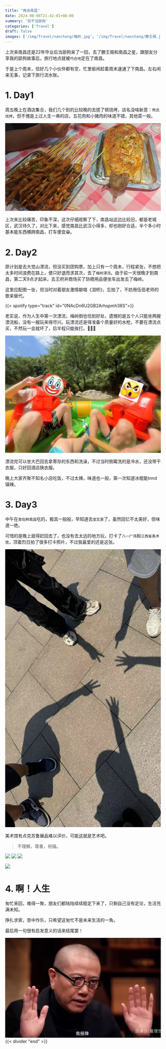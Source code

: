 ```yaml
---
title: "再会南昌"
date: 2024-08-06T21:42:01+08:00
summary: '但不当舔狗'
categories: ['Travel']
draft: false
images: ['/img/Travel/nanchang/梅岭.jpg', '/img/Travel/nanchang/滕王阁.jpg']
---
```

上次来南昌还是22年毕业后当舔狗来了一回，去了滕王阁和南昌之星，跟朋友分享我的舔狗故事后，旅行地点就被`巧合地`定在了南昌。

于是上个周末，恰好几个小伙伴都有空，忙里偷闲趁着周末速通了下南昌。左右闲来无事，记录下旅行流水账。

# 1. Day1
周五晚上在酒店集合，我们几个到的比较晚的去搓了顿烧烤，店名没啥新意：`熊氏烧烤`，但不愧是上过人生一串的店，五花肉和小猪肉的味道不错，其他菜一般。

![](/img/Travel/nanchang/第一天晚烧烤.jpg)

上次来比较痛苦，印象不深，这次仔细观察了下，南昌站这边比较旧，都是老城区，武汉待久了，对比下来，感觉南昌比武汉小得多，却也刚好合适，半个多小时基本能东西横跨南昌，打车便宜😁。

# 2. Day2
原计划是去大觉山漂流，但没买到团购票，加上只有一个周末，行程紧张，不想把太多时间浪费在路上，便只好退而求其次，去了`梅岭漂流`。由于前一天很晚才到南昌，第二天9点才起床，去王府井商场买了防晒用品便坐车出发去了梅岭。

这里应配图一张，但当时对着朋友激情献唱《泪桥》，忘拍了，不妨用伍佰老师的歌来替代。

{{< spotify type="track" id="0NAcDn6U2GB2Arhspmh38S">}}

老实说，作为人生中第一次漂流，梅岭倒也恰到好处，遗憾的是五个人只能坐两艘漂流船，没有一艘玩来得尽兴。玩漂流还是得准备个质量好的水枪，不要在漂流点买，不然玩一会就坏了，后半程只能挨打。🤬🤬🤬

![](/img/Travel/nanchang/漂流.jpg)

漂流完可以坐大巴回去拿寄存的东西和洗澡，不过当时倒霉洗的是冷水，还没带干衣服，只好回酒店换衣服。

晚上大家齐聚不知名小店吃饭，不过太辣，味道也一般，第一次知道冰棍能tnnd镇辣。

# 3. Day3
中午在`食在鲜南昌`吃的，极其一般般，早知道去`堂瓦里`了，虽然回忆不太美好，但味道一绝。

可惜的是晚上就得赶回去了，也没有去太远的地方玩，打卡了`八一广场`和`江西省美术馆`，顶着烈日拍了很多打卡照片，不过我最爱的还是这张。

![](/img/Travel/nanchang/打卡照片.jpg)

美术馆有点克苏鲁展品难以评价，可能这就是艺术吧。

>不理解，尊重，祝福。

![](/img/Travel/nanchang/1号奇怪展品.jpg)
![](/img/Travel/nanchang/3号奇怪展品.jpg)
![](/img/Travel/nanchang/4号奇怪展品.jpg)

![](/img/Travel/nanchang/2号奇怪展品.jpg)

# 4. 啊！人生
匆忙来回，难得一聚，朋友们都陆陆续续稳定下来了，只剩自己没有定论，生活充满未知。

挣扎求索，苦中作乐，只希望这匆忙不是未来生活的一角。

最后用一句很有启发意义的话来结尾罢！

![](/img/Travel/nanchang/点了.png)
{{< divider "end" >}}
